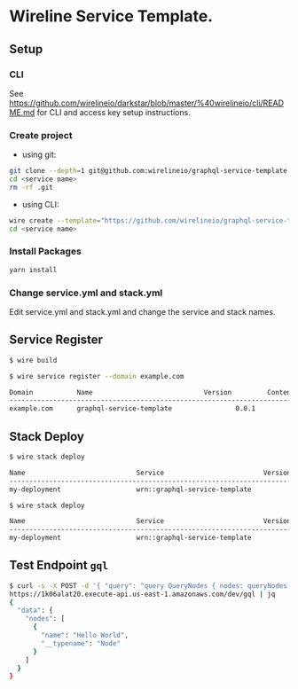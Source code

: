 # Wireline Service Template.


## Setup

### CLI

See https://github.com/wirelineio/darkstar/blob/master/%40wirelineio/cli/README.md for CLI and access key setup instructions.

### Create project

- using git:

```bash
git clone --depth=1 git@github.com:wirelineio/graphql-service-template.git <service name>
cd <service name>
rm -rf .git
```
- using CLI:

```bash
wire create --template="https://github.com/wirelineio/graphql-service-template" --path="<service name>"
cd <service name>
```

### Install Packages

```bash
yarn install
```

### Change service.yml and stack.yml

Edit service.yml and stack.yml and change the service and stack names.

## Service Register

```bash
$ wire build
```

```bash
$ wire service register --domain example.com

Domain           Name                            Version         Content Hash                                                            Versions
---------------------------------------------------------------------------------------------------------------------------------------------------
example.com      graphql-service-template                0.0.1           52cdbe12f3119fb929edccd5d3be5206a02b30665006ee21796e6720f3813bde
```

## Stack Deploy

```bash
$ wire stack deploy

Name                            Service                         Version         Status          Content Hash                                                            Endpoint
------------------------------------------------------------------------------------------------------------------------------------------------------------------------------------------------------------------------------------------------------------------------------------------------------------------------------
my-deployment                   wrn::graphql-service-template           0.0.1           IN_PROGRESS
```

```bash
$ wire stack deploy

Name                            Service                         Version         Status          Content Hash                                                            Endpoint
------------------------------------------------------------------------------------------------------------------------------------------------------------------------------------------------------------------------------------------------------------------------------------------------------------------------------
my-deployment                   wrn::graphql-service-template           0.0.1           DONE                                                                                    https://1k06alat20.execute-api.us-east-1.amazonaws.com/dev
```

## Test Endpoint `gql`

```bash
$ curl -s -X POST -d '{ "query": "query QueryNodes { nodes: queryNodes { name } }" }'
https://1k06alat20.execute-api.us-east-1.amazonaws.com/dev/gql | jq
{
  "data": {
    "nodes": [
      {
        "name": "Hello World",
        "__typename": "Node"
      }
    ]
  }
}

```


